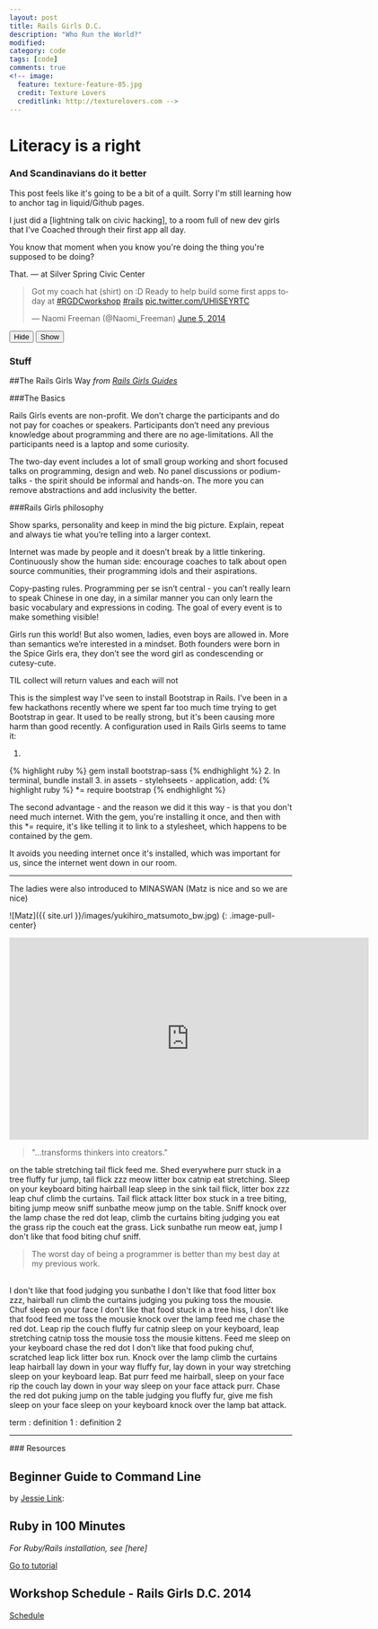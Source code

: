 ```yaml
---
layout: post
title: Rails Girls D.C.
description: "Who Run the World?"
modified: 
category: code
tags: [code]
comments: true
<!-- image:
  feature: texture-feature-05.jpg
  credit: Texture Lovers
  creditlink: http://texturelovers.com -->
---
```


# Literacy is a right

### And Scandinavians do it better

This post feels like it's going to be a bit of a quilt. Sorry I'm still learning how to anchor tag in liquid/Github pages.

I just did a [lightning talk on civic hacking], to a room full of new dev girls that I've Coached through their first app all day.

You know that moment when you know you're doing the thing you're supposed to be doing?

That. — at Silver Spring Civic Center

<blockquote class="twitter-tweet" lang="en"><p>Got my coach hat (shirt) on :D Ready to help build some first apps today at <a href="https://twitter.com/search?q=%23RGDCworkshop&amp;src=hash">#RGDCworkshop</a> <a href="https://twitter.com/search?q=%23rails&amp;src=hash">#rails</a> <a href="http://t.co/UHliSEYRTC">pic.twitter.com/UHliSEYRTC</a></p>&mdash; Naomi Freeman (@Naomi_Freeman) <a href="https://twitter.com/Naomi_Freeman/statuses/474505257658372096">June 5, 2014</a></blockquote>
<script async src="//platform.twitter.com/widgets.js" charset="utf-8"></script>
<script>
function toggle(id){
    var elem = document.getElementById(id);
    if(elem.style.display == 'block'){
        elem.style.display == 'none'
    } else if(elem.style.display == 'none'){
        elem.style.display == 'block'
    }
}
</script>
<input type="button" onClick="hideStuff('themes')" value="Hide">
<input type="button" onClick="showStuff('themes')" value="Show">
<div id="themes" style="display:block">
    <h3>Stuff</h3>

##The Rails Girls Way
<i>from <a href="http://guides.railsgirls.com/guide">Rails Girls Guides</a></i>

###The Basics

Rails Girls events are non-profit. We don’t charge the participants and do not pay for coaches or speakers. Participants don’t need any previous knowledge about programming and there are no age-limitations. All the participants need is a laptop and some curiosity.

The two-day event includes a lot of small group working and short focused talks on programming, design and web. No panel discussions or podium-talks - the spirit should be informal and hands-on. The more you can remove abstractions and add inclusivity the better.

###Rails Girls philosophy

Show sparks, personality and keep in mind the big picture. Explain, repeat and always tie what you’re telling into a larger context.

Internet was made by people and it doesn’t break by a little tinkering. Continuously show the human side: encourage coaches to talk about open source communities, their programming idols and their aspirations.

Copy-pasting rules. Programming per se isn’t central - you can’t really learn to speak Chinese in one day, in a similar manner you can only learn the basic vocabulary and expressions in coding. The goal of every event is to make something visible!

Girls run this world! But also women, ladies, even boys are allowed in. More than semantics we’re interested in a mindset. Both founders were born in the Spice Girls era, they don’t see the word girl as condescending or cutesy-cute.


TIL collect will return values and each will not

This is the simplest way I've seen to install Bootstrap in Rails.
I've been in a few hackathons recently where we spent far too much time trying to get Bootstrap in gear. It used to be really strong, but it's been causing more harm than good recently. A configuration used in Rails Girls seems to tame it:

1. 
{% highlight ruby %} gem install bootstrap-sass {% endhighlight %}
2. In terminal, bundle install
3. in assets - stylehseets - application, add:
{% highlight ruby %} *= require bootstrap {% endhighlight %}

The second advantage - and the reason we did it this way - is that you don't need much internet. With the gem, you're installing it once, and then with this *= require, it's like telling it to link to a stylesheet, which happens to be contained by the gem.

It avoids you needing internet once it's installed, which was important for us, since the internet went down in our room. 
<hr />

The ladies were also introduced to MINASWAN
(Matz is nice and so we are nice)

![Matz]({{ site.url }}/images/yukihiro_matsumoto_bw.jpg)
{: .image-pull-center}

<iframe src="http://embed.ted.com/talks/angela_lee_duckworth_the_key_to_success_grit.html" width="640" height="360" frameborder="0" scrolling="no" webkitAllowFullScreen mozallowfullscreen allowFullScreen></iframe>

<blockquote> "...transforms thinkers into creators." </blockquote>
on the table stretching tail flick feed me. Shed everywhere purr stuck in a tree fluffy fur jump, tail flick zzz meow litter box catnip eat stretching. Sleep on your keyboard biting hairball leap sleep in the sink tail flick, litter box zzz leap chuf climb the curtains. Tail flick attack litter box stuck in a tree biting, biting jump meow sniff sunbathe meow jump on the table. Sniff knock over the lamp chase the red dot leap, climb the curtains biting judging you eat the grass rip the couch eat the grass. Lick sunbathe run meow eat, jump I don't like that food biting chuf sniff.
<br />
<blockquote> The worst day of being a programmer is better than my best day at my previous work. </blockquote>
<br />
I don't like that food judging you sunbathe I don't like that food litter box zzz, hairball run climb the curtains judging you puking toss the mousie. Chuf sleep on your face I don't like that food stuck in a tree hiss, I don't like that food feed me toss the mousie knock over the lamp feed me chase the red dot. Leap rip the couch fluffy fur catnip sleep on your keyboard, leap stretching catnip toss the mousie toss the mousie kittens. Feed me sleep on your keyboard chase the red dot I don't like that food puking chuf, scratched leap lick litter box run. Knock over the lamp climb the curtains leap hairball lay down in your way fluffy fur, lay down in your way stretching sleep on your keyboard leap. Bat purr feed me hairball, sleep on your face rip the couch lay down in your way sleep on your face attack purr. Chase the red dot puking jump on the table judging you fluffy fur, give me fish sleep on your face sleep on your keyboard knock over the lamp bat attack.
<br />

term
: definition 1
: definition 2

<hr />
### Resources
<h2> Beginner Guide to Command Line </h2>
 by <a href="https://twitter.com/mad_typist">Jessie Link</a>: 

<script async class="speakerdeck-embed" data-id="9d047860ce1f0131e1db2aa9d004a740" data-ratio="1.33333333333333" src="//speakerdeck.com/assets/embed.js"></script>

<h2> Ruby in 100 Minutes </h2>
<i>For Ruby/Rails installation, see [here]</i>

<a href="http://tutorials.jumpstartlab.com/projects/ruby_in_100_minutes.html">Go to tutorial</a>

<h2> Workshop Schedule - Rails Girls D.C. 2014 </h2>
<a href="https://docs.google.com/document/d/1LCei7600elHliBVYJdourGZu0V9kSpsFKHzZuo4N5YI/edit" />Schedule
